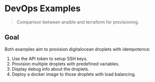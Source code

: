 # DevOps Examples

> Comparison between ansible and terraform for provisioning.

## Goal

Both examples aim to provision digitalocean droplets with idempotence:
1. Use the API token to setup SSH keys.
1. Provision multiple droplets with predefined variables.
1. Display debug info about the droplets.
1. Deploy a docker image to those droplets with load balancing.
